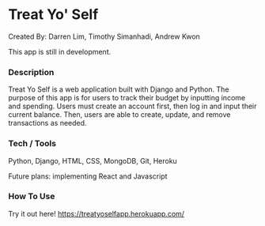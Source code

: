 # Treat Yo' Self
  
Created By: Darren Lim, Timothy Simanhadi, Andrew Kwon
  
This app is still in development.
  
### Description  
Treat Yo Self is a web application built with Django and Python. The purpose of this app is for users to track their budget by inputting income and spending. Users must create an account first, then log in and input their current balance. Then, users are able to create, update, and remove transactions as needed.

  
### Tech / Tools
Python, Django, HTML, CSS, MongoDB, Git, Heroku
  
Future plans: implementing React and Javascript
  
### How To Use
Try it out here!
https://treatyoselfapp.herokuapp.com/
